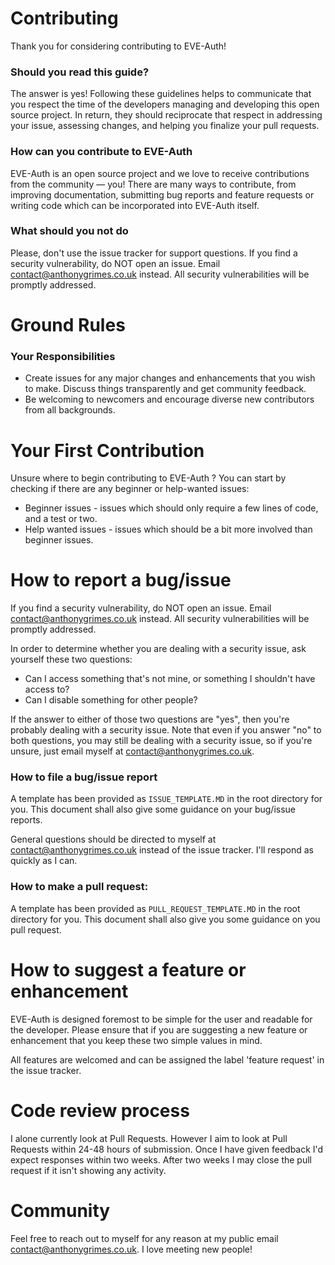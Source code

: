# Contributing

Thank you for considering contributing to EVE-Auth!

### Should you read this guide?

The answer is yes! Following these guidelines helps to communicate that you respect the time of the developers managing and developing this open source project. In return, they should reciprocate that respect in addressing your issue, assessing changes, and helping you finalize your pull requests.

### How can you contribute to EVE-Auth

EVE-Auth is an open source project and we love to receive contributions from the community — you! There are many ways to contribute, from improving documentation, submitting bug reports and feature requests or writing code which can be incorporated into EVE-Auth itself.

### What should you not do

Please, don't use the issue tracker for support questions. If you find a security vulnerability, do NOT open an issue. Email [contact@anthonygrimes.co.uk](mailto:contact@anthonygrimes.co.uk) instead. All security vulnerabilities will be promptly addressed.

# Ground Rules

### Your Responsibilities

* Create issues for any major changes and enhancements that you wish to make. Discuss things transparently and get community feedback.
* Be welcoming to newcomers and encourage diverse new contributors from all backgrounds.

# Your First Contribution

Unsure where to begin contributing to EVE-Auth ? You can start by checking if there are any beginner or help-wanted issues:

* Beginner issues - issues which should only require a few lines of code, and a test or two.
* Help wanted issues - issues which should be a bit more involved than beginner issues.

# How to report a bug/issue

If you find a security vulnerability, do NOT open an issue. Email [contact@anthonygrimes.co.uk](mailto:contact@anthonygrimes.co.uk) instead. All security vulnerabilities will be promptly addressed.

In order to determine whether you are dealing with a security issue, ask yourself these two questions:

* Can I access something that's not mine, or something I shouldn't have access to?
* Can I disable something for other people?

If the answer to either of those two questions are "yes", then you're probably dealing with a security issue. Note that even if you answer "no" to both questions, you may still be dealing with a security issue, so if you're unsure, just email myself at [contact@anthonygrimes.co.uk](mailto:contact@anthonygrimes.co.uk).

### How to file a bug/issue report

A template has been provided as `ISSUE_TEMPLATE.MD` in the root directory for you. This document shall also give some guidance on your bug/issue reports.

General questions should be directed to myself at [contact@anthonygrimes.co.uk](mailto:contact@anthonygrimes.co.uk) instead of the issue tracker. I'll respond as quickly as I can.

### How to make a pull request:

A template has been provided as `PULL_REQUEST_TEMPLATE.MD` in the root directory for you. This document shall also give you some guidance on you pull request.

# How to suggest a feature or enhancement

EVE-Auth is designed foremost to be simple for the user and readable for the developer. Please ensure that if you are suggesting a new feature or enhancement that you keep these two simple values in mind.

All features are welcomed and can be assigned the label 'feature request' in the issue tracker.

# Code review process

I alone currently look at Pull Requests. However I aim to look at Pull Requests within 24-48 hours of submission. Once I have given feedback I'd expect responses within two weeks. After two weeks I may close the pull request if it isn't showing any activity.

# Community

Feel free to reach out to myself for any reason at my public email [contact@anthonygrimes.co.uk](mailto:contact@anthonygrimes.co.uk). I love meeting new people!

